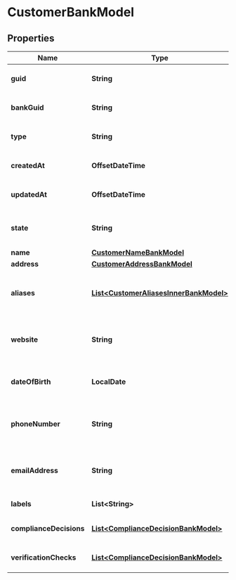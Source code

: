

# CustomerBankModel


## Properties

| Name | Type | Description | Notes |
|------------ | ------------- | ------------- | -------------|
|**guid** | **String** | Auto-generated unique identifier for the customer. |  [optional] |
|**bankGuid** | **String** | Auto-generated unique identifier for the customer&#39;s bank. |  [optional] |
|**type** | **String** | The customer type; one of business or individual. |  [optional] |
|**createdAt** | **OffsetDateTime** | ISO8601 datetime the record was created at. |  [optional] |
|**updatedAt** | **OffsetDateTime** | ISO8601 datetime the record was last updated at. |  [optional] |
|**state** | **String** | The customer state; one of storing, unverified, verified, rejected, or frozen. |  [optional] |
|**name** | [**CustomerNameBankModel**](CustomerNameBankModel.md) |  |  [optional] |
|**address** | [**CustomerAddressBankModel**](CustomerAddressBankModel.md) |  |  [optional] |
|**aliases** | [**List&lt;CustomerAliasesInnerBankModel&gt;**](CustomerAliasesInnerBankModel.md) | The customer&#39;s aliases. Only available for GET operations when &#39;include_pii&#39; is set. |  [optional] |
|**website** | **String** | The customer&#39;s website. Only available for GET operations when &#39;include_pii&#39; is set. |  [optional] |
|**dateOfBirth** | **LocalDate** | The customer&#39;s DOB. Only available for GET operations when &#39;include_pii&#39; is set. |  [optional] |
|**phoneNumber** | **String** | The customer&#39;s phone number. Only available for GET operations when &#39;include_pii&#39; is set. |  [optional] |
|**emailAddress** | **String** | The customer&#39;s email address. Only available for GET operations when &#39;include_pii&#39; is set. |  [optional] |
|**labels** | **List&lt;String&gt;** | The labels associated with the customer. |  [optional] |
|**complianceDecisions** | [**List&lt;ComplianceDecisionBankModel&gt;**](ComplianceDecisionBankModel.md) | The compliance decisions associated with the customer. |  [optional] |
|**verificationChecks** | [**List&lt;ComplianceDecisionBankModel&gt;**](ComplianceDecisionBankModel.md) | Deprecated; use compliance_decisions instead. |  [optional] |



